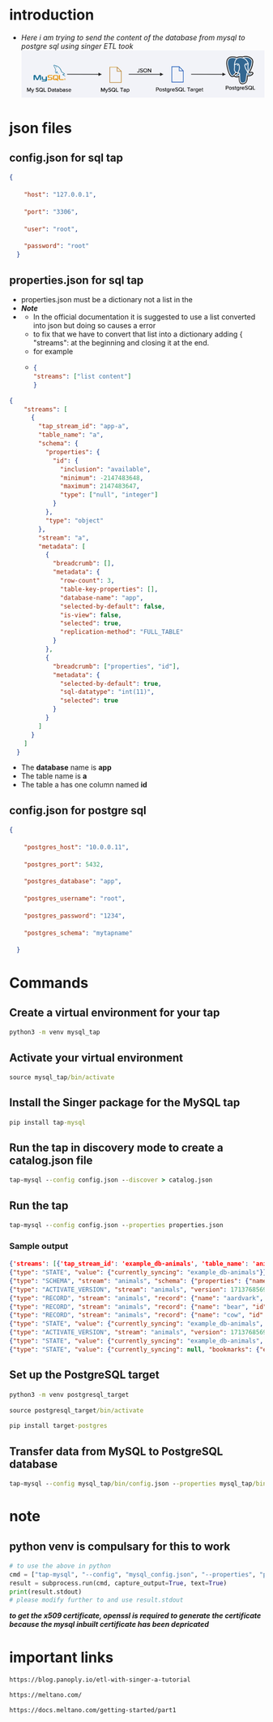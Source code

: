 # introduction
* *Here i am trying to send the content of the database from mysql to postgre sql using singer ETL took*
![image](https://github.com/Rahul-262001/ETL/blob/main/image.png)

# json files

## config.json for sql tap
``` json
{

    "host": "127.0.0.1",
  
    "port": "3306",
  
    "user": "root",
  
    "password": "root"
  }
```
## properties.json for sql tap
* properties.json must be a dictionary not a list in the
* ***Note***
* * In the official documentation it is suggested to use a list  converted into json but doing so causes a error
  * to fix that we have to convert that list into a dictionary adding { "streams": at the beginning and closing it at the end.
  * for example
  * ``` json
    {
    "streams": ["list content"]
    }
    ```   
``` json
{
    "streams": [
      {
        "tap_stream_id": "app-a",
        "table_name": "a",
        "schema": {
          "properties": {
            "id": {
              "inclusion": "available",
              "minimum": -2147483648,
              "maximum": 2147483647,
              "type": ["null", "integer"]
            }
          },
          "type": "object"
        },
        "stream": "a",
        "metadata": [
          {
            "breadcrumb": [],
            "metadata": {
              "row-count": 3,
              "table-key-properties": [],
              "database-name": "app",
              "selected-by-default": false,
              "is-view": false,
              "selected": true,
              "replication-method": "FULL_TABLE"
            }
          },
          {
            "breadcrumb": ["properties", "id"],
            "metadata": {
              "selected-by-default": true,
              "sql-datatype": "int(11)",
              "selected": true
            }
          }
        ]
      }
    ]
  }
```
* The **database** name is **app**
* The table name is **a**
* The table a has one column named **id**  

## config.json for postgre sql

``` json
{

    "postgres_host": "10.0.0.11",
  
    "postgres_port": 5432,
  
    "postgres_database": "app",
  
    "postgres_username": "root",
  
    "postgres_password": "1234",
  
    "postgres_schema": "mytapname"
  
  }
```
# Commands

## Create a virtual environment for your tap
``` cmd
python3 -m venv mysql_tap
```
## Activate your virtual environment
``` cmd
source mysql_tap/bin/activate
```
## Install the Singer package for the MySQL tap
``` cmd
pip install tap-mysql
```
## Run the tap in discovery mode to create a catalog.json file
``` cmd
tap-mysql --config config.json --discover > catalog.json
```
## Run the tap
``` cmd
tap-mysql --config config.json --properties properties.json
```
### Sample output
``` json
{'streams': [{'tap_stream_id': 'example_db-animals', 'table_name': 'animals', 'schema': {'type': 'object', 'properties': {'name': {'inclusion': 'available', 'type': ['null', 'string'], 'maxLength': 255}, 'id': {'inclusion': 'automatic', 'minimum': -2147483648, 'maximum': 2147483647, 'type': ['null', 'integer']}, 'likes_getting_petted': {'inclusion': 'available', 'type': ['null', 'boolean']}}}, 'metadata': [{'breadcrumb': [], 'metadata': {'row-count': 2000, 'table-key-properties': ['id'], 'database-name': 'example_db', 'selected-by-default': False, 'is-view': False, 'selected': True, 'replication-method': 'FULL_TABLE'}}, {'breadcrumb': ['properties', 'id'], 'metadata': {'sql-datatype': 'int(11)', 'selected-by-default': True, 'selected': True}}, {'breadcrumb': ['properties', 'name'], 'metadata': {'sql-datatype': 'varchar(255)', 'selected-by-default': True, 'selected': True}}, {'breadcrumb': ['properties', 'likes_getting_petted'], 'metadata': {'sql-datatype': 'tinyint(1)', 'selected-by-default': True, 'selected': True}}], 'stream': 'animals'}]}
{"type": "STATE", "value": {"currently_syncing": "example_db-animals"}}
{"type": "SCHEMA", "stream": "animals", "schema": {"properties": {"name": {"inclusion": "available", "maxLength": 255, "type": ["null", "string"]}, "id": {"inclusion": "available", "minimum": -2147483648, "maximum": 2147483647, "type": ["null", "integer"]}, "likes_getting_petted": {"inclusion": "available", "minimum": -128, "maximum": 127, "type": ["null", "integer"]}}, "type": "object"}, "key_properties": ["id"]}
{"type": "ACTIVATE_VERSION", "stream": "animals", "version": 1713768569189}
{"type": "RECORD", "stream": "animals", "record": {"name": "aardvark", "id": 1, "likes_getting_petted": 0}, "version": 1713768569189, "time_extracted": "2024-04-22T06:49:29.221681Z"}
{"type": "RECORD", "stream": "animals", "record": {"name": "bear", "id": 2, "likes_getting_petted": 0}, "version": 1713768569189, "time_extracted": "2024-04-22T06:49:29.221681Z"}
{"type": "RECORD", "stream": "animals", "record": {"name": "cow", "id": 3, "likes_getting_petted": 1}, "version": 1713768569189, "time_extracted": "2024-04-22T06:49:29.221681Z"}
{"type": "STATE", "value": {"currently_syncing": "example_db-animals", "bookmarks": {"example_db-animals": {"max_pk_values": {"id": 3}, "last_pk_fetched": {"id": 3}}}}}
{"type": "ACTIVATE_VERSION", "stream": "animals", "version": 1713768569189}
{"type": "STATE", "value": {"currently_syncing": "example_db-animals", "bookmarks": {"example_db-animals": {"initial_full_table_complete": true}}}}
{"type": "STATE", "value": {"currently_syncing": null, "bookmarks": {"example_db-animals": {"initial_full_table_complete": true}}}}

```
## Set up the PostgreSQL target
``` cmd
python3 -m venv postgresql_target
```
``` cmd
source postgresql_target/bin/activate
```
``` cmd
pip install target-postgres
```
## Transfer data from MySQL to PostgreSQL database
``` cmd
tap-mysql --config mysql_tap/bin/config.json --properties mysql_tap/bin/properties.json | postgresql_target/bin/target-postgres -c postgresql_target/bin/config.json >> state.json
``` 


# note 
## python venv is compulsary for this to work
``` python
# to use the above in python
cmd = ["tap-mysql", "--config", "mysql_config.json", "--properties", "properties.json"]
result = subprocess.run(cmd, capture_output=True, text=True)
print(result.stdout)
# please modify further to and use result.stdout 
```
***to get the x509 certificate, openssl is required to generate the certificate because the mysql inbuilt certificate has been depricated***


# important links
``` url
https://blog.panoply.io/etl-with-singer-a-tutorial

```

``` url
https://meltano.com/
```

``` url
https://docs.meltano.com/getting-started/part1
```

